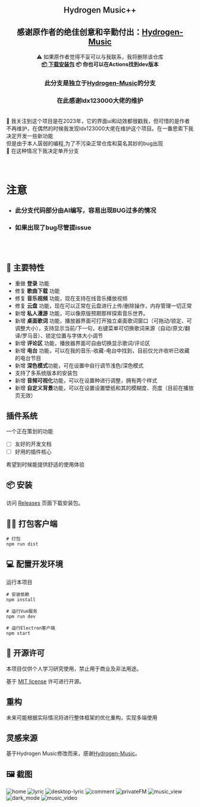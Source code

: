 <br />
<p align="center">

  <h2 align="center" style="font-weight: 600">Hydrogen Music++</h2>

  <p align="center">
    <h2 align="center">感谢原作者的绝佳创意和辛勤付出：<a href="https://github.com/Kaidesuyo/Hydrogen-Music" target="blank"><strong>Hydrogen-Music</strong></a></h2>
     <p align="center">
    ⚠️ 如果原作者觉得不妥可以与我联系，我将删除该仓库
    <br />
    <a href="#%EF%B8%8F-安装" target="blank"><strong>📦️ 下载安装包</strong></a>
    <a ><strong>📦️ 你也可以在Actions找到dev版本</strong></a>
    <h3 align="center">此分支是独立于<a href="https://github.com/Kaidesuyo/Hydrogen-Music" target="blank"><strong>Hydrogen-Music</strong></a>的分支
    <h3 align="center">在此感谢ldx123000大佬的维护</h3>
    <br />
    🎵 我关注到这个项目是在2023年，它的界面ui和动效都很戳我，但可惜的是作者不再维护，在偶然的时候我发现ldx123000大佬在维护这个项目。在一番思索下我决定开发一些新功能
    <br />但是由于本人孱弱的编程,为了不污染正常仓库和莫名其妙的bug出现
    <br />🔄 在这种情况下我决定单开分支
    <br />
    <br />
    <br />
  </p>
</p>

# 注意
- ### 此分支代码部分由AI编写，容易出现BUG过多的情况
- ### 如果出现了bug尽管提issue
<br/>
<br/>

## 🌟 主要特性

- 重做 **登录** 功能
- 修复 **歌曲下载** 功能
- 修复 **音乐视频** 功能，现在支持在线音乐播放视频
- 修复 **云盘** 功能，现在可以正常在云盘进行上传/删除操作，内存管理一切正常
- 新增 **私人漫游** 功能，可以像原版预期那样探索音乐世界。
- 新增 **桌面歌词** 功能，播放器界面可打开独立桌面歌词窗口（可拖动/锁定、可调整大小），支持显示当前/下一句，右键菜单可切换歌词来源（自动/原文/翻译/罗马音）、锁定位置与字体大小调节
- 新增 **评论区** 功能，播放器界面可自由切换显示歌词/评论区
- 新增 **电台** 功能，可以在我的音乐-收藏-电台中找到，目前仅允许收听已收藏的电台节目
- 新增 **深色模式**功能，可在设置中自行调节浅色/深色模式
- 支持了多系统版本的安装包
- 新增 **音频可视化**功能，可以在设置种进行调整，拥有两个样式
- 新增 **自定义背景**功能，可以在设置设置壁纸和其的模糊度、亮度（目前在播放页无效）

## 插件系统

一个正在策划的功能

- [ ] 友好的开发文档
- [ ] 好用的插件核心

希望到时候能提供舒适的使用体验
  
## 📦️ 安装

访问 [Releases](https://github.com/acnekot/Hydrogen-Music/releases)
页面下载安装包。

## 👷‍♂️ 打包客户端

```shell
# 打包
npm run dist
```

## :computer: 配置开发环境

运行本项目

```shell
# 安装依赖
npm install

# 运行Vue服务
npm run dev

# 运行Electron客户端
npm start
```

## 📜 开源许可

本项目仅供个人学习研究使用，禁止用于商业及非法用途。

基于 [MIT license](https://opensource.org/licenses/MIT) 许可进行开源。

## 重构
未来可能根据实际情况将进行整体框架的优化重构，实现多端使用
## 灵感来源

基于Hydrogen Music修改而来，感谢[Hydrogen-Music](https://github.com/Kaidesuyo/Hydrogen-Music)。


## 🖼️ 截图

![home][home-screenshot]
![lyric][lyric-screenshot]
![desktop-lyric][desktop-lyric-screenshot]
![comment][comment-screenshot]
![privateFM][privateFM-screenshot]
![music_view][music_view-screenshot]
![dark_mode][dark_mode-screenshot]
![music_video][music_video-screenshot]

<!-- MARKDOWN LINKS & IMAGES -->
<!-- https://www.markdownguide.org/basic-syntax/#reference-style-links -->

[home-screenshot]: img/home.png
[lyric-screenshot]: img/lyric.png
[desktop-lyric-screenshot]: img/desktop-lyric.png
[comment-screenshot]: img/comment.png
[privateFM-screenshot]: img/privateFM.png
[dark_mode-screenshot]: img/dark_mode.png
[music_video-screenshot]: img/music_video.png
[music_view-screenshot]: img/music_view.png
